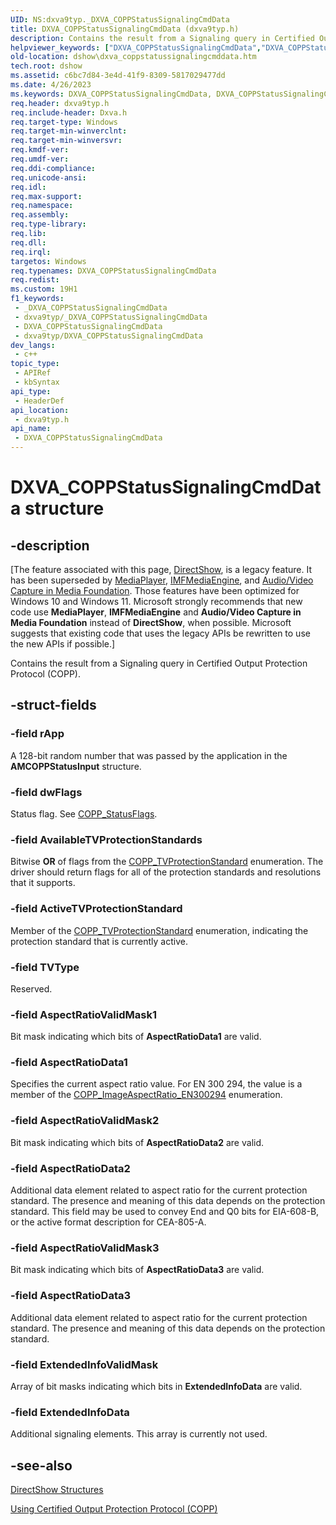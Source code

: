 ```yaml
---
UID: NS:dxva9typ._DXVA_COPPStatusSignalingCmdData
title: DXVA_COPPStatusSignalingCmdData (dxva9typ.h)
description: Contains the result from a Signaling query in Certified Output Protection Protocol (COPP).
helpviewer_keywords: ["DXVA_COPPStatusSignalingCmdData","DXVA_COPPStatusSignalingCmdData structure [DirectShow]","DXVA_COPPStatusSignalingCmdDataStructure","_DXVA_COPPStatusSignalingCmdData","dshow.dxva_coppstatussignalingcmddata","dxva9typ/DXVA_COPPStatusSignalingCmdData"]
old-location: dshow\dxva_coppstatussignalingcmddata.htm
tech.root: dshow
ms.assetid: c6bc7d84-3e4d-41f9-8309-5817029477dd
ms.date: 4/26/2023
ms.keywords: DXVA_COPPStatusSignalingCmdData, DXVA_COPPStatusSignalingCmdData structure [DirectShow], DXVA_COPPStatusSignalingCmdDataStructure, _DXVA_COPPStatusSignalingCmdData, dshow.dxva_coppstatussignalingcmddata, dxva9typ/DXVA_COPPStatusSignalingCmdData
req.header: dxva9typ.h
req.include-header: Dxva.h
req.target-type: Windows
req.target-min-winverclnt: 
req.target-min-winversvr: 
req.kmdf-ver: 
req.umdf-ver: 
req.ddi-compliance: 
req.unicode-ansi: 
req.idl: 
req.max-support: 
req.namespace: 
req.assembly: 
req.type-library: 
req.lib: 
req.dll: 
req.irql: 
targetos: Windows
req.typenames: DXVA_COPPStatusSignalingCmdData
req.redist: 
ms.custom: 19H1
f1_keywords:
 - _DXVA_COPPStatusSignalingCmdData
 - dxva9typ/_DXVA_COPPStatusSignalingCmdData
 - DXVA_COPPStatusSignalingCmdData
 - dxva9typ/DXVA_COPPStatusSignalingCmdData
dev_langs:
 - c++
topic_type:
 - APIRef
 - kbSyntax
api_type:
 - HeaderDef
api_location:
 - dxva9typ.h
api_name:
 - DXVA_COPPStatusSignalingCmdData
---
```


# DXVA_COPPStatusSignalingCmdData structure


## -description

\[The feature associated with this page, [DirectShow](/windows/win32/directshow/directshow), is a legacy feature. It has been superseded by [MediaPlayer](/uwp/api/Windows.Media.Playback.MediaPlayer), [IMFMediaEngine](/windows/win32/api/mfmediaengine/nn-mfmediaengine-imfmediaengine), and [Audio/Video Capture in Media Foundation](windows/win32/medfound/audio-video-capture-in-media-foundation). Those features have been optimized for Windows 10 and Windows 11. Microsoft strongly recommends that new code use **MediaPlayer**, **IMFMediaEngine** and **Audio/Video Capture in Media Foundation** instead of **DirectShow**, when possible. Microsoft suggests that existing code that uses the legacy APIs be rewritten to use the new APIs if possible.\]

Contains the result from a Signaling query in Certified Output Protection Protocol (COPP).

## -struct-fields

### -field rApp

A 128-bit random number that was passed by the application in the <b>AMCOPPStatusInput</b> structure.

### -field dwFlags

Status flag. See <a href="/windows/desktop/api/dxva9typ/ne-dxva9typ-copp_statusflags">COPP_StatusFlags</a>.

### -field AvailableTVProtectionStandards

Bitwise <b>OR</b> of flags from the <a href="/windows/desktop/api/dxva9typ/ne-dxva9typ-copp_tvprotectionstandard">COPP_TVProtectionStandard</a> enumeration. The driver should return flags for all of the protection standards and resolutions that it supports.

### -field ActiveTVProtectionStandard

Member of the <a href="/windows/desktop/api/dxva9typ/ne-dxva9typ-copp_tvprotectionstandard">COPP_TVProtectionStandard</a> enumeration, indicating the protection standard that is currently active.

### -field TVType

Reserved.

### -field AspectRatioValidMask1

Bit mask indicating which bits of <b>AspectRatioData1</b> are valid.

### -field AspectRatioData1

Specifies the current aspect ratio value. For EN 300 294, the value is a member of the <a href="/windows/desktop/api/dxva9typ/ne-dxva9typ-copp_imageaspectratio_en300294">COPP_ImageAspectRatio_EN300294</a> enumeration.

### -field AspectRatioValidMask2

Bit mask indicating which bits of <b>AspectRatioData2</b> are valid.

### -field AspectRatioData2

Additional data element related to aspect ratio for the current protection standard. The presence and meaning of this data depends on the protection standard. This field may be used to convey End and Q0 bits for EIA-608-B, or the active format description for CEA-805-A.

### -field AspectRatioValidMask3

Bit mask indicating which bits of <b>AspectRatioData3</b> are valid.

### -field AspectRatioData3

Additional data element related to aspect ratio for the current protection standard. The presence and meaning of this data depends on the protection standard.

### -field ExtendedInfoValidMask

Array of bit masks indicating which bits in <b>ExtendedInfoData</b> are valid.

### -field ExtendedInfoData

Additional signaling elements. This array is currently not used.

## -see-also

<a href="/windows/desktop/DirectShow/directshow-structures">DirectShow Structures</a>



<a href="/windows/desktop/DirectShow/using-certified-output-protection-protocol--copp">Using Certified Output Protection Protocol (COPP)</a>